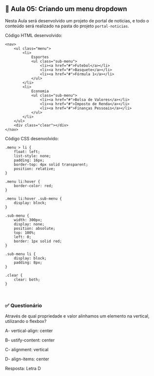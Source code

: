 ## 📝 Aula 05: Criando um menu dropdown 
Nesta Aula será desenvolvido um projeto de portal de noticias, e todo o conteúdo será realizado na pasta do projeto ``portal-noticias``.

Código HTML desenvolvido:
```
<nav>
    <ul class="menu">
        <li>
            Esportes
            <ul class="sub-menu">
                <li><a href="#">Futebol</a></li>
                <li><a href="#">Basquete</a></li>
                <li><a href="#">Fórmula 1</a></li>
            </ul>
        </li>
        <li>
            Economia
            <ul class="sub-menu">
                <li><a href="#">Bolsa de Valores</a></li>
                <li><a href="#">Imposto de Renda</a></li>
                <li><a href="#">Finanças Pessoais</a></li>
            </ul>
        </li>
    </ul>
    <div class="clear"></div>
</nav>
```

Código CSS desenvolvido:
```
.menu > li {
    float: left;
    list-style: none;
    padding: 16px;
    border-top: 4px solid transparent;
    position: relative;
}

.menu li:hover {
    border-color: red;
}

.menu li:hover .sub-menu {
    display: block;
}

.sub-menu {
    width: 300px;
    display: none;
    position: absolute;
    top: 100%;
    left: 0;
    border: 1px solid red;
}

.sub-menu li {
    display: block;
    padding: 8px;
}

.clear {
    clear: both;
}
```

<br>

### ✅ Questionário
Através de qual propriedade e valor alinhamos um elemento na vertical, utilizando o flexbox?

A- vertical-align: center

B- ustify-content: center

C- alignment: vertical

D- align-items: center 

Resposta: Letra D